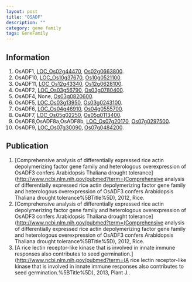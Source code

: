 ```yaml
---
layout: post
title: "OSADF"
description: ""
category: gene family
tags: GeneFamily
---
```


## Information
1. OsADF1, [LOC_Os02g44470](http://rice.plantbiology.msu.edu/cgi-bin/ORF_infopage.cgi?orf=LOC_Os02g44470), [Os02g0663800](http://rapdb.dna.affrc.go.jp/viewer/gbrowse_details/irgsp1?name=Os02g0663800).
2. OsADF10, [LOC_Os10g37670](http://rice.plantbiology.msu.edu/cgi-bin/ORF_infopage.cgi?orf=LOC_Os10g37670), [Os10g0521100](http://rapdb.dna.affrc.go.jp/viewer/gbrowse_details/irgsp1?name=Os10g0521100).
3. OsADF11, [LOC_Os12g43340](http://rice.plantbiology.msu.edu/cgi-bin/ORF_infopage.cgi?orf=LOC_Os12g43340), [Os12g0628100](http://rapdb.dna.affrc.go.jp/viewer/gbrowse_details/irgsp1?name=Os12g0628100).
4. OsADF2, [LOC_Os03g56790](http://rice.plantbiology.msu.edu/cgi-bin/ORF_infopage.cgi?orf=LOC_Os03g56790), [Os03g0780400](http://rapdb.dna.affrc.go.jp/viewer/gbrowse_details/irgsp1?name=Os03g0780400).
5. OsADF4, None, [Os03g0820600](http://rapdb.dna.affrc.go.jp/viewer/gbrowse_details/irgsp1?name=Os03g0820600).
6. OsADF5, [LOC_Os03g13950](http://rice.plantbiology.msu.edu/cgi-bin/ORF_infopage.cgi?orf=LOC_Os03g13950), [Os03g0243100](http://rapdb.dna.affrc.go.jp/viewer/gbrowse_details/irgsp1?name=Os03g0243100).
7. OsADF6, [LOC_Os04g46910](http://rice.plantbiology.msu.edu/cgi-bin/ORF_infopage.cgi?orf=LOC_Os04g46910), [Os04g0555700](http://rapdb.dna.affrc.go.jp/viewer/gbrowse_details/irgsp1?name=Os04g0555700).
8. OsADF7, [LOC_Os05g02250](http://rice.plantbiology.msu.edu/cgi-bin/ORF_infopage.cgi?orf=LOC_Os05g02250), [Os05g0113400](http://rapdb.dna.affrc.go.jp/viewer/gbrowse_details/irgsp1?name=Os05g0113400).
9. OsADF8,OsADF8a,OsADF8b, [LOC_Os07g20170](http://rice.plantbiology.msu.edu/cgi-bin/ORF_infopage.cgi?orf=LOC_Os07g20170), [Os07g0297500](http://rapdb.dna.affrc.go.jp/viewer/gbrowse_details/irgsp1?name=Os07g0297500).
10. OsADF9, [LOC_Os07g30090](http://rice.plantbiology.msu.edu/cgi-bin/ORF_infopage.cgi?orf=LOC_Os07g30090), [Os07g0484200](http://rapdb.dna.affrc.go.jp/viewer/gbrowse_details/irgsp1?name=Os07g0484200).

## Publication
1. [Comprehensive analysis of differentially expressed rice actin depolymerizing factor gene family and heterologous overexpression of OsADF3 confers Arabidopsis Thaliana drought tolerance](http://www.ncbi.nlm.nih.gov/pubmed?term=(Comprehensive analysis of differentially expressed rice actin depolymerizing factor gene family and heterologous overexpression of OsADF3 confers Arabidopsis Thaliana drought tolerance%5BTitle%5D), 2012, Rice.
2. [Comprehensive analysis of differentially expressed rice actin depolymerizing factor gene family and heterologous overexpression of OsADF3 confers Arabidopsis Thaliana drought tolerance](http://www.ncbi.nlm.nih.gov/pubmed?term=(Comprehensive analysis of differentially expressed rice actin depolymerizing factor gene family and heterologous overexpression of OsADF3 confers Arabidopsis Thaliana drought tolerance%5BTitle%5D), 2012, Rice.
3. [A rice lectin receptor-like kinase that is involved in innate immune responses also contributes to seed germination.](http://www.ncbi.nlm.nih.gov/pubmed?term=(A rice lectin receptor-like kinase that is involved in innate immune responses also contributes to seed germination.%5BTitle%5D), 2013, Plant J..


